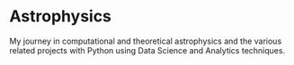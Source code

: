# Astrophysics
My journey in computational  and theoretical astrophysics and the various related projects with Python using Data Science and Analytics techniques.
